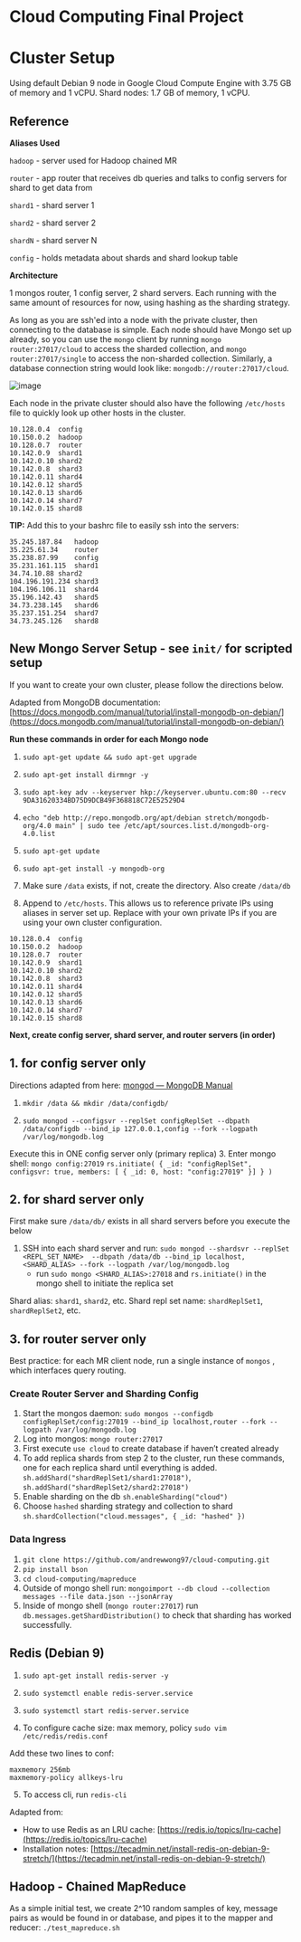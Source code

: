 # Cloud Computing Final Project


# Cluster Setup

Using default Debian 9 node in Google Cloud Compute Engine with 3.75 GB of memory and 1 vCPU. Shard nodes: 1.7 GB of memory, 1 vCPU.

## Reference

**Aliases Used**

`hadoop` - server used for Hadoop chained MR

`router` - app router that receives db queries and talks to config servers for shard to get data from 

`shard1` - shard server 1

`shard2` - shard server 2

`shardN`  - shard server N

`config` - holds metadata about shards and shard lookup table


**Architecture**

1 mongos router, 1 config server, 2 shard servers. Each running with the same amount of resources for now, using hashing as the sharding strategy.

As long as you are ssh'ed into a node with the private cluster, then connecting to the database is simple. Each node should have Mongo set up already, so you can use the `mongo` client by running `mongo router:27017/cloud` to access the sharded collection, and `mongo router:27017/single` to access the non-sharded collection. Similarly, a database connection string would look like: `mongodb://router:27017/cloud`. 

![image](https://user-images.githubusercontent.com/7339169/56473300-2f3cbf80-6437-11e9-811f-ce7a4fc50ef5.png)

Each node in the private cluster should also have the following `/etc/hosts` file to quickly look up other hosts in the cluster.
```
10.128.0.4	config
10.150.0.2	hadoop
10.128.0.7	router
10.142.0.9	shard1
10.142.0.10	shard2
10.142.0.8	shard3
10.142.0.11	shard4
10.142.0.12	shard5
10.142.0.13	shard6
10.142.0.14	shard7
10.142.0.15	shard8
```

**TIP:**
Add this to your bashrc file to easily ssh into the servers:
```
35.245.187.84	hadoop
35.225.61.34	router
35.238.87.99	config
35.231.161.115	shard1
34.74.10.88	shard2
104.196.191.234	shard3
104.196.106.11	shard4
35.196.142.43	shard5
34.73.238.145	shard6
35.237.151.254	shard7
34.73.245.126	shard8
```

## New Mongo Server Setup - see `init/` for scripted setup
If you want to create your own cluster, please follow the directions below. 

Adapted from MongoDB documentation: [https://docs.mongodb.com/manual/tutorial/install-mongodb-on-debian/](https://docs.mongodb.com/manual/tutorial/install-mongodb-on-debian/) 

**Run these commands in order for each Mongo node**
1. `sudo apt-get update && sudo apt-get upgrade` 
2. `sudo apt-get install dirmngr -y`
3. `sudo apt-key adv --keyserver hkp://keyserver.ubuntu.com:80 --recv 9DA31620334BD75D9DCB49F368818C72E52529D4`
4. `echo "deb http://repo.mongodb.org/apt/debian stretch/mongodb-org/4.0 main" | sudo tee /etc/apt/sources.list.d/mongodb-org-4.0.list`
5. `sudo apt-get update`
6. `sudo apt-get install -y mongodb-org`
7. Make sure `/data` exists, if not, create the directory. Also create `/data/db`

8. Append to `/etc/hosts`. This allows us to reference private IPs using aliases in server set up. Replace with your own private IPs if you are using your own cluster configuration.
```
10.128.0.4	config
10.150.0.2	hadoop
10.128.0.7	router
10.142.0.9	shard1
10.142.0.10	shard2
10.142.0.8	shard3
10.142.0.11	shard4
10.142.0.12	shard5
10.142.0.13	shard6
10.142.0.14	shard7
10.142.0.15	shard8
```

**Next, create config server, shard server, and router servers (in order)**

## 1. for config server only

Directions adapted from here: [mongod — MongoDB Manual](https://docs.mongodb.com/manual/reference/program/mongod/#sharded-cluster-options)

1. `mkdir /data && mkdir /data/configdb/`

2. `sudo mongod --configsvr --replSet configReplSet --dbpath /data/configdb --bind_ip 127.0.0.1,config --fork --logpath /var/log/mongodb.log`

Execute this in ONE config server only (primary replica)
3. Enter mongo shell: `mongo config:27019`
`rs.initiate( { _id: "configReplSet", configsvr: true, members: [ { _id: 0, host: "config:27019" }] } )`

## 2. for shard server only

First make sure `/data/db/` exists in all shard servers before you execute the below
1. SSH into each shard server and run: `sudo mongod --shardsvr --replSet <REPL_SET_NAME>  --dbpath /data/db --bind_ip localhost,<SHARD_ALIAS> --fork --logpath /var/log/mongodb.log`
	- run  `sudo mongo <SHARD_ALIAS>:27018` and `rs.initiate()` in the mongo shell to initiate the replica set

Shard alias: `shard1`, `shard2`, etc.
Shard repl set name: `shardReplSet1`,  `shardReplSet2`, etc.


## 3. for router server only
Best practice: for each MR client node, run a single instance of `mongos` , which interfaces query routing.

### Create Router Server and Sharding Config

1. Start the mongos daemon: `sudo mongos --configdb configReplSet/config:27019 --bind_ip localhost,router --fork --logpath /var/log/mongodb.log`
2. Log into mongos: `mongo router:27017`
3. First execute `use cloud` to create database if haven’t created already
4. To add replica shards from step 2 to the cluster, run these commands, one for each replica shard until everything is added.  `sh.addShard("shardReplSet1/shard1:27018")`, `sh.addShard("shardReplSet2/shard2:27018")`
5. Enable sharding on the db `sh.enableSharding("cloud")`
6. Choose `hashed` sharding strategy and collection to shard `sh.shardCollection("cloud.messages", { _id: "hashed" })`

### Data Ingress
1. `git clone https://github.com/andrewwong97/cloud-computing.git`
2. `pip install bson`
3. `cd cloud-computing/mapreduce`
4. Outside of mongo shell run: `mongoimport --db cloud --collection messages --file data.json --jsonArray`
5. Inside of mongo shell (`mongo router:27017`) run `db.messages.getShardDistribution()` to check that sharding has worked successfully.


## Redis (Debian 9)

1. `sudo apt-get install redis-server -y`
2. `sudo systemctl enable redis-server.service`
3. `sudo systemctl start redis-server.service`

4. To configure cache size: max memory, policy
`sudo vim /etc/redis/redis.conf`

Add these two lines to conf:
```
maxmemory 256mb
maxmemory-policy allkeys-lru
```

5. To access cli, run `redis-cli`

Adapted from: 
- How to use Redis as an LRU cache:   [https://redis.io/topics/lru-cache](https://redis.io/topics/lru-cache) 
- Installation notes:   [https://tecadmin.net/install-redis-on-debian-9-stretch/](https://tecadmin.net/install-redis-on-debian-9-stretch/) 

## Hadoop - Chained MapReduce
As a simple initial test, we create 2^10 random samples of key, message pairs as would be found in or database, and pipes it to the mapper and reducer: `./test_mapreduce.sh`
